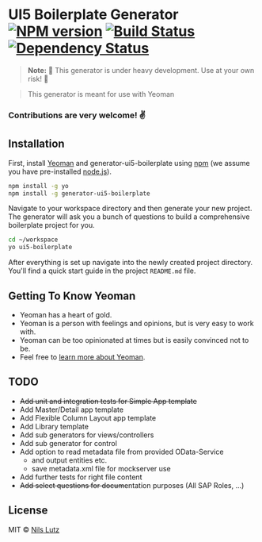 # UI5 Boilerplate Generator [![NPM version][npm-image]][npm-url] [![Build Status][travis-image]][travis-url] [![Dependency Status][daviddm-image]][daviddm-url]

> **Note:** 🚧 This generator is under heavy development. Use at your own risk! 🚧

> This generator is meant for use with Yeoman

### Contributions are very welcome! ✌️

## Installation

First, install [Yeoman](http://yeoman.io) and generator-ui5-boilerplate using [npm](https://www.npmjs.com/) (we assume you have pre-installed [node.js](https://nodejs.org/)).

```bash
npm install -g yo
npm install -g generator-ui5-boilerplate
```

Navigate to your workspace directory and then generate your new project. The generator will ask you a bunch of questions to build a comprehensive boilerplate project for you.

```bash
cd ~/workspace
yo ui5-boilerplate
```

After everything is set up navigate into the newly created project directory. You'll find a quick start guide in the project `README.md` file.

## Getting To Know Yeoman

 * Yeoman has a heart of gold.
 * Yeoman is a person with feelings and opinions, but is very easy to work with.
 * Yeoman can be too opinionated at times but is easily convinced not to be.
 * Feel free to [learn more about Yeoman](http://yeoman.io/).

## TODO

 * ~~Add unit and integration tests for Simple App template~~
 * Add Master/Detail app template
 * Add Flexible Column Layout app template
 * Add Library template
 * Add sub generators for views/controllers
 * Add sub generator for control
 * Add option to read metadata file from provided OData-Service
   * and output entities etc.
   * save metadata.xml file for mockserver use
 * Add further tests for right file content
 * ~~Add select questions for docum~~entation purposes (All SAP Roles, ...)

## License

MIT © [Nils Lutz](http://bit.ly/2zl4DQn)


[npm-image]: https://badge.fury.io/js/generator-ui5-boilerplate.svg
[npm-url]: https://npmjs.org/package/generator-ui5-boilerplate
[travis-image]: https://travis-ci.org/nlsltz/generator-ui5-boilerplate.svg?branch=master
[travis-url]: https://travis-ci.org/nlsltz/generator-ui5-boilerplate
[daviddm-image]: https://david-dm.org/nlsltz/generator-ui5-boilerplate.svg?theme=shields.io
[daviddm-url]: https://david-dm.org/nlsltz/generator-ui5-boilerplate
